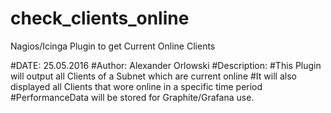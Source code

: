 # check_clients_online
Nagios/Icinga Plugin to get Current Online Clients

#DATE: 25.05.2016
#Author: Alexander Orlowski
#Description:
#This Plugin will output all Clients of a Subnet which are current online
#It will also displayed all Clients that wore online in a specific time period
#PerformanceData will be stored for Graphite/Grafana use.
